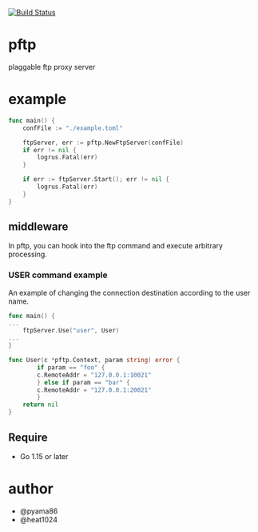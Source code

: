 [![Build Status](https://travis-ci.org/pyama86/pftp.svg?branch=master)](https://travis-ci.org/pyama86/pftp)

# pftp
plaggable ftp proxy server

# example
```go
func main() {
	confFile := "./example.toml"

	ftpServer, err := pftp.NewFtpServer(confFile)
	if err != nil {
		logrus.Fatal(err)
	}

	if err := ftpServer.Start(); err != nil {
		logrus.Fatal(err)
	}
}
```

## middleware
In pftp, you can hook into the ftp command and execute arbitrary processing.

### USER command example
An example of changing the connection destination according to the user name.
```go
func main() {
...
	ftpServer.Use("user", User)
...
}

func User(c *pftp.Context, param string) error {
        if param == "foo" {
	    c.RemoteAddr = "127.0.0.1:10021"
        } else if param == "bar" {
	    c.RemoteAddr = "127.0.0.1:20021"
        }
	return nil
}
```

## Require
- Go 1.15 or later

# author
- @pyama86
- @heat1024
